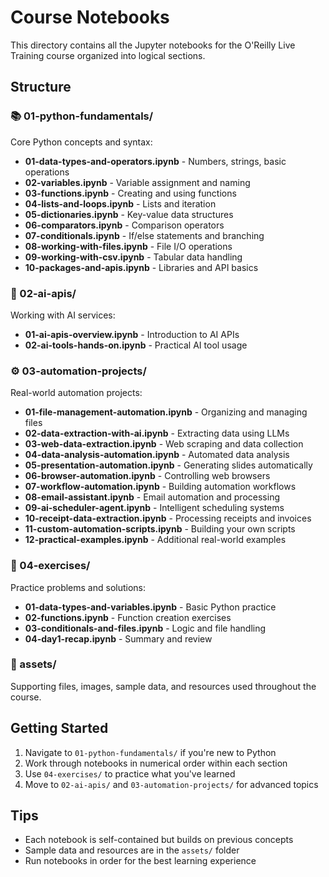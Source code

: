 # Course Notebooks

This directory contains all the Jupyter notebooks for the O'Reilly Live Training course organized into logical sections.

## Structure

### 📚 01-python-fundamentals/
Core Python concepts and syntax:
- **01-data-types-and-operators.ipynb** - Numbers, strings, basic operations
- **02-variables.ipynb** - Variable assignment and naming
- **03-functions.ipynb** - Creating and using functions
- **04-lists-and-loops.ipynb** - Lists and iteration
- **05-dictionaries.ipynb** - Key-value data structures
- **06-comparators.ipynb** - Comparison operators
- **07-conditionals.ipynb** - If/else statements and branching
- **08-working-with-files.ipynb** - File I/O operations
- **09-working-with-csv.ipynb** - Tabular data handling
- **10-packages-and-apis.ipynb** - Libraries and API basics

### 🤖 02-ai-apis/
Working with AI services:
- **01-ai-apis-overview.ipynb** - Introduction to AI APIs
- **02-ai-tools-hands-on.ipynb** - Practical AI tool usage

### ⚙️ 03-automation-projects/
Real-world automation projects:
- **01-file-management-automation.ipynb** - Organizing and managing files
- **02-data-extraction-with-ai.ipynb** - Extracting data using LLMs
- **03-web-data-extraction.ipynb** - Web scraping and data collection
- **04-data-analysis-automation.ipynb** - Automated data analysis
- **05-presentation-automation.ipynb** - Generating slides automatically
- **06-browser-automation.ipynb** - Controlling web browsers
- **07-workflow-automation.ipynb** - Building automation workflows
- **08-email-assistant.ipynb** - Email automation and processing
- **09-ai-scheduler-agent.ipynb** - Intelligent scheduling systems
- **10-receipt-data-extraction.ipynb** - Processing receipts and invoices
- **11-custom-automation-scripts.ipynb** - Building your own scripts
- **12-practical-examples.ipynb** - Additional real-world examples

### 📝 04-exercises/
Practice problems and solutions:
- **01-data-types-and-variables.ipynb** - Basic Python practice
- **02-functions.ipynb** - Function creation exercises
- **03-conditionals-and-files.ipynb** - Logic and file handling
- **04-day1-recap.ipynb** - Summary and review

### 📁 assets/
Supporting files, images, sample data, and resources used throughout the course.

## Getting Started

1. Navigate to `01-python-fundamentals/` if you're new to Python
2. Work through notebooks in numerical order within each section
3. Use `04-exercises/` to practice what you've learned
4. Move to `02-ai-apis/` and `03-automation-projects/` for advanced topics

## Tips

- Each notebook is self-contained but builds on previous concepts
- Sample data and resources are in the `assets/` folder
- Run notebooks in order for the best learning experience
